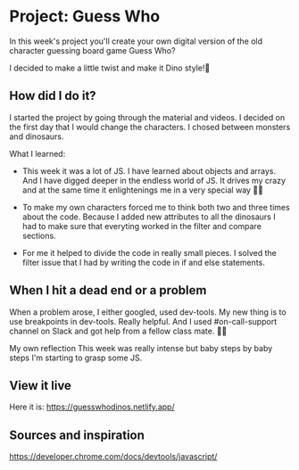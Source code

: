 # Project: Guess Who 

In this week's project you'll create your own digital version of the old character guessing board game Guess Who?

I decided to make a little twist and make it Dino style!🦖

## How did I do it?
I started the project by going through the material and videos. I decided on the first day that I would change the characters. I chosed between monsters and dinosaurs.

What I learned:
* This week it was a lot of JS. I have learned about objects and arrays. And I have digged deeper in the endless world of JS. It drives my crazy and at the same time it enlightenings me in a very special way 👩‍💻

* To make my own characters forced me to think both two and three times about the code. Because I added new attributes to all the dinosaurs I had to make sure that everyting worked in the filter and compare sections. 

* For me it helped to divide the code in really small pieces. I solved the filter issue that I had by writing the code in if and else statements.

## When I hit a dead end or a problem
When a problem arose, I either googled, used dev-tools. My new thing is to use breakpoints in dev-tools. Really helpful. And I used #on-call-support channel on Slack and got help from a fellow class mate. 🙌🏻

My own reflection
This week was really intense but baby steps by baby steps I'm starting to grasp some JS.

## View it live
Here it is: https://guesswhodinos.netlify.app/

## Sources and inspiration
https://developer.chrome.com/docs/devtools/javascript/
